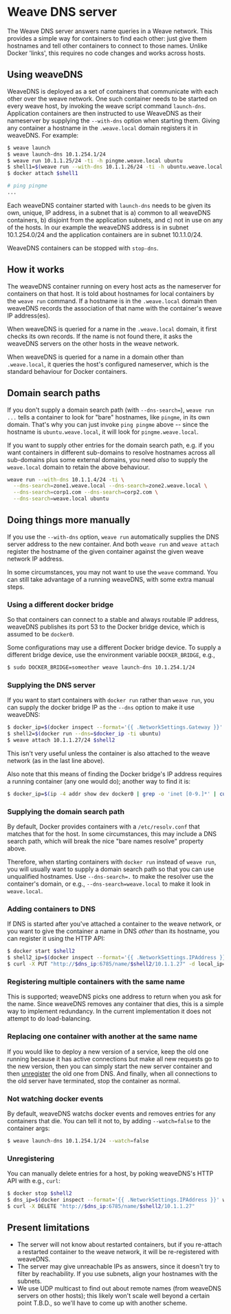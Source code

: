 # Weave DNS server

The Weave DNS server answers name queries in a Weave network. This
provides a simple way for containers to find each other: just give
them hostnames and tell other containers to connect to those names.
Unlike Docker 'links', this requires no code changes and works across
hosts.

## Using weaveDNS

WeaveDNS is deployed as a set of containers that communicate with each
other over the weave network. One such container needs to be started
on every weave host, by invoking the weave script command
`launch-dns`. Application containers are then instructed to use
WeaveDNS as their nameserver by supplying the `--with-dns` option when
starting them. Giving any container a hostname in the `.weave.local`
domain registers it in weaveDNS.  For example:

```bash
$ weave launch
$ weave launch-dns 10.1.254.1/24
$ weave run 10.1.1.25/24 -ti -h pingme.weave.local ubuntu
$ shell1=$(weave run --with-dns 10.1.1.26/24 -ti -h ubuntu.weave.local ubuntu)
$ docker attach $shell1

# ping pingme
...
```

Each weaveDNS container started with `launch-dns` needs to be given
its own, unique, IP address, in a subnet that is a) common to all
weaveDNS containers, b) disjoint from the application subnets, and c)
not in use on any of the hosts. In our example the weaveDNS address is
in subnet 10.1.254.0/24 and the application containers are in
subnet 10.1.1.0/24.

WeaveDNS containers can be stopped with `stop-dns`.

## How it works

The weaveDNS container running on every host acts as the nameserver
for containers on that host. It is told about hostnames for local
containers by the `weave run` command. If a hostname is in the
`.weave.local` domain then weaveDNS records the association of that
name with the container's weave IP address(es).

When weaveDNS is queried for a name in the `.weave.local` domain, it
first checks its own records. If the name is not found there, it asks
the weaveDNS servers on the other hosts in the weave network.

When weaveDNS is queried for a name in a domain other than
`.weave.local`, it queries the host's configured nameserver,
which is the standard behaviour for Docker containers.

## Domain search paths

If you don't supply a domain search path (with `--dns-search=`),
`weave run ...` tells a container to look for "bare" hostnames, like
`pingme`, in its own domain. That's why you can just invoke `ping
pingme` above -- since the hostname is `ubuntu.weave.local`, it will
look for `pingme.weave.local`.

If you want to supply other entries for the domain search path,
e.g. if you want containers in different sub-domains to resolve
hostnames across all sub-domains plus some external domains, you need
*also* to supply the `weave.local` domain to retain the above
behaviour.

```bash
weave run --with-dns 10.1.1.4/24 -ti \
  --dns-search=zone1.weave.local --dns-search=zone2.weave.local \
  --dns-search=corp1.com --dns-search=corp2.com \
  --dns-search=weave.local ubuntu
```

## Doing things more manually

If you use the `--with-dns` option, `weave run` automatically supplies
the DNS server address to the new container. And both `weave run` and
`weave attach` register the hostname of the given container against
the given weave network IP address.

In some circumstances, you may not want to use the `weave`
command. You can still take advantage of a running weaveDNS, with some
extra manual steps.

### Using a different docker bridge

So that containers can connect to a stable and always routable IP
address, weaveDNS publishes its port 53 to the Docker bridge device,
which is assumed to be `docker0`.

Some configurations may use a different Docker bridge device. To
supply a different bridge device, use the environment variable
`DOCKER_BRIDGE`, e.g.,

```bash
$ sudo DOCKER_BRIDGE=someother weave launch-dns 10.1.254.1/24
```

### Supplying the DNS server

If you want to start containers with `docker run` rather than `weave
run`, you can supply the docker bridge IP as the `--dns` option to
make it use weaveDNS:

```bash
$ docker_ip=$(docker inspect --format='{{ .NetworkSettings.Gateway }}' weavedns)
$ shell2=$(docker run --dns=$docker_ip -ti ubuntu)
$ weave attach 10.1.1.27/24 $shell2
```

This isn't very useful unless the container is also attached to the
weave network (as in the last line above).

Also note that this means of finding the Docker bridge's IP address
requires a running container (any one would do); another way to find
it is:

```bash
$ docker_ip=$(ip -4 addr show dev docker0 | grep -o 'inet [0-9.]*' | cut -d ' ' -f 2)
```

### Supplying the domain search path

By default, Docker provides containers with a `/etc/resolv.conf` that
matches that for the host. In some circumstances, this may include a
DNS search path, which will break the nice "bare names resolve"
property above.

Therefore, when starting containers with `docker run` instead of
`weave run`, you will usually want to supply a domain search path so
that you can use unqualified hostnames. Use `--dns-search=.` to make
the resolver use the container's domain, or e.g.,
`--dns-search=weave.local` to make it look in `weave.local`.

### Adding containers to DNS

If DNS is started after you've attached a container to the weave
network, or you want to give the container a name in DNS *other* than
its hostname, you can register it using the HTTP API:

```bash
$ docker start $shell2
$ shell2_ip=$(docker inspect --format='{{ .NetworkSettings.IPAddress }}' $shell2)
$ curl -X PUT "http://$dns_ip:6785/name/$shell2/10.1.1.27" -d local_ip=$shell2_ip -d fqdn=shell2.weave.local
```

### Registering multiple containers with the same name

This is supported; weaveDNS picks one address to return when you ask
for the name. Since weaveDNS removes any container that dies, this is
a simple way to implement redundancy.  In the current implementation
it does not attempt to do load-balancing.

### Replacing one container with another at the same name

If you would like to deploy a new version of a service, keep the old one running because it has active connections but make all new requests go to the new version, then you can simply start the new server container and then [unregister](https://github.com/zettio/weave/tree/master/weavedns#unregistering) the old one from DNS. And finally, when all connections to the old server have terminated, stop the container as normal.

### Not watching docker events

By default, weaveDNS watchs docker events and removes entries for any
containers that die. You can tell it not to, by adding `--watch=false`
to the container args:

```bash
$ weave launch-dns 10.1.254.1/24 --watch=false
```

### Unregistering

You can manually delete entries for a host, by poking weaveDNS's HTTP
API with e.g., `curl`:

```bash
$ docker stop $shell2
$ dns_ip=$(docker inspect --format='{{ .NetworkSettings.IPAddress }}' weavedns)
$ curl -X DELETE "http://$dns_ip:6785/name/$shell2/10.1.1.27"
```

## Present limitations

 * The server will not know about restarted containers, but if you
   re-attach a restarted container to the weave network, it will be
   re-registered with weaveDNS.
 * The server may give unreachable IPs as answers, since it doesn't
   try to filter by reachability. If you use subnets, align your
   hostnames with the subnets.
 * We use UDP multicast to find out about remote names (from weaveDNS
   servers on other hosts); this likely won't scale well beyond a
   certain point T.B.D., so we'll have to come up with another scheme.
